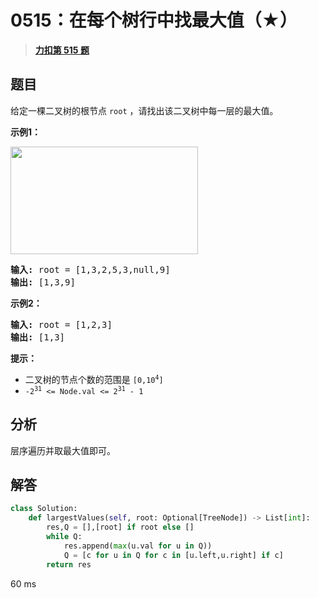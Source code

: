 # 0515：在每个树行中找最大值（★）


> <u>**[力扣第 515 题](https://leetcode.cn/problems/find-largest-value-in-each-tree-row/)**</u>

## 题目

<p>给定一棵二叉树的根节点 <code>root</code> ，请找出该二叉树中每一层的最大值。</p>



<p><strong>示例1：</strong></p>

<p><img alt="" src="https://assets.leetcode.com/uploads/2020/08/21/largest_e1.jpg" style="height: 172px; width: 300px;" /></p>

<pre>
<strong>输入: </strong>root = [1,3,2,5,3,null,9]
<strong>输出: </strong>[1,3,9]
</pre>

<p><strong>示例2：</strong></p>

<pre>
<strong>输入: </strong>root = [1,2,3]
<strong>输出: </strong>[1,3]
</pre>



<p><strong>提示：</strong></p>

<ul>
<li>二叉树的节点个数的范围是 <code>[0,10<sup>4</sup>]</code></li>
<li><meta charset="UTF-8" /><code>-2<sup>31</sup> &lt;= Node.val &lt;= 2<sup>31</sup> - 1</code></li>
</ul>




## 分析

层序遍历并取最大值即可。

## 解答

```python
class Solution:
    def largestValues(self, root: Optional[TreeNode]) -> List[int]:
        res,Q = [],[root] if root else []
        while Q:
            res.append(max(u.val for u in Q))
            Q = [c for u in Q for c in [u.left,u.right] if c]
        return res
```
60 ms
